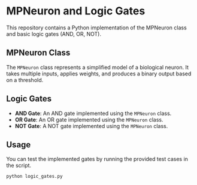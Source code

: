# MPNeuron and Logic Gates

This repository contains a Python implementation of the MPNeuron class and basic logic gates (AND, OR, NOT).

## MPNeuron Class

The `MPNeuron` class represents a simplified model of a biological neuron. It takes multiple inputs, applies weights, and produces a binary output based on a threshold.

## Logic Gates

- **AND Gate**: An AND gate implemented using the `MPNeuron` class.
- **OR Gate**: An OR gate implemented using the `MPNeuron` class.
- **NOT Gate**: A NOT gate implemented using the `MPNeuron` class.

## Usage

You can test the implemented gates by running the provided test cases in the script.

```python
python logic_gates.py



